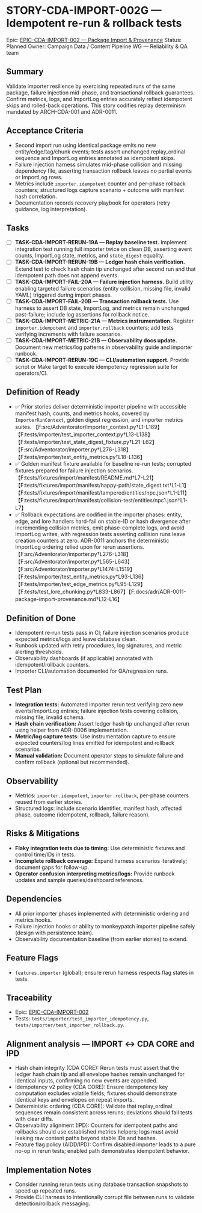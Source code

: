 # STORY-CDA-IMPORT-002G — Idempotent re-run & rollback tests

Epic: [EPIC-CDA-IMPORT-002 — Package Import & Provenance](/docs/implementation/epics/EPIC-CDA-IMPORT-002-package-import-and-provenance.md)
Status: Planned
Owner: Campaign Data / Content Pipeline WG — Reliability & QA team

## Summary
Validate importer resilience by exercising repeated runs of the same package, failure injection mid-phase, and transactional rollback guarantees. Confirm metrics, logs, and ImportLog entries accurately reflect idempotent skips and rolled-back operations. This story codifies replay determinism mandated by ARCH-CDA-001 and ADR-0011.

## Acceptance Criteria
- Second import run using identical package emits no new entity/edge/tag/chunk events; tests assert unchanged replay_ordinal sequence and ImportLog entries annotated as idempotent skips.
- Failure injection harness simulates mid-phase collision and missing dependency file, asserting transaction rollback leaves no partial events or ImportLog rows.
- Metrics include `importer.idempotent` counter and per-phase rollback counters; structured logs capture scenario + outcome with manifest hash correlation.
- Documentation records recovery playbook for operators (retry guidance, log interpretation).

## Tasks
- [ ] **TASK-CDA-IMPORT-RERUN-19A — Replay baseline test.** Implement integration test running full importer twice on clean DB, asserting event counts, ImportLog state, metrics, and `state_digest` equality.
- [ ] **TASK-CDA-IMPORT-RERUN-19B — Ledger hash chain verification.** Extend test to check hash chain tip unchanged after second run and that idempotent path does not append events.
- [ ] **TASK-CDA-IMPORT-FAIL-20A — Failure injection harness.** Build utility enabling targeted failure scenarios (entity collision, missing file, invalid YAML) triggered during import phases.
- [ ] **TASK-CDA-IMPORT-FAIL-20B — Transaction rollback tests.** Use harness to assert DB state, ImportLog, and metrics remain unchanged post-failure; include log assertions for rollback notice.
- [ ] **TASK-CDA-IMPORT-METRIC-21A — Metrics instrumentation.** Register `importer.idempotent` and `importer.rollback` counters; add tests verifying increments with failure scenarios.
- [ ] **TASK-CDA-IMPORT-METRIC-21B — Observability docs update.** Document new metrics/log patterns in observability guide and importer runbook.
- [ ] **TASK-CDA-IMPORT-RERUN-19C — CLI/automation support.** Provide script or Make target to execute idempotency regression suite for operators/CI.

## Definition of Ready
- ✅ Prior stories deliver deterministic importer pipeline with accessible manifest hash, counts, and metrics hooks, covered by `ImporterRunContext`, golden digest regression, and importer metrics suites. 【F:src/Adventorator/importer_context.py†L1-L189】【F:tests/importer/test_importer_context.py†L13-L138】【F:tests/importer/test_state_digest_fixture.py†L21-L62】【F:src/Adventorator/importer.py†L276-L318】【F:tests/importer/test_entity_metrics.py†L18-L136】
- ✅ Golden manifest fixture available for baseline re-run tests; corrupted fixtures prepared for failure injection scenarios. 【F:tests/fixtures/import/manifest/README.md†L7-L21】【F:tests/fixtures/import/manifest/happy-path/state_digest.txt†L1-L1】【F:tests/fixtures/import/manifest/tampered/entities/npc.json†L1-L11】【F:tests/fixtures/import/manifest/collision-test/entities/npc1.json†L1-L7】
- ✅ Rollback expectations are codified in the importer phases: entity, edge, and lore handlers hard-fail on stable-ID or hash divergence after incrementing collision metrics, emit phase-complete logs, and avoid ImportLog writes, with regression tests asserting collision runs leave creation counters at zero. ADR-0011 anchors the deterministic ImportLog ordering relied upon for rerun assertions. 【F:src/Adventorator/importer.py†L276-L318】【F:src/Adventorator/importer.py†L565-L643】【F:src/Adventorator/importer.py†L1474-L1519】【F:tests/importer/test_entity_metrics.py†L93-L136】【F:tests/importer/test_edge_metrics.py†L95-L129】【F:tests/test_lore_chunking.py†L833-L867】【F:docs/adr/ADR-0011-package-import-provenance.md†L12-L16】

## Definition of Done
- Idempotent re-run tests pass in CI; failure injection scenarios produce expected metrics/logs and leave database clean.
- Runbook updated with retry procedures, log signatures, and metric alerting thresholds.
- Observability dashboards (if applicable) annotated with idempotent/rollback counters.
- Importer CLI/automation documented for QA/regression runs.

## Test Plan
- **Integration tests:** Automated importer rerun test verifying zero new events/ImportLog entries; failure injection tests covering collision, missing file, invalid schema.
- **Hash chain verification:** Assert ledger hash tip unchanged after rerun using helper from ADR-0006 implementation.
- **Metric/log capture tests:** Use instrumentation capture to ensure expected counters/log lines emitted for idempotent and rollback scenarios.
- **Manual validation:** Document operator steps to simulate failure and confirm rollback (optional but recommended).

## Observability
- Metrics: `importer.idempotent`, `importer.rollback`, per-phase counters reused from earlier stories.
- Structured logs: include scenario identifier, manifest hash, affected phase, outcome (idempotent, rollback, failure reason).

## Risks & Mitigations
- **Flaky integration tests due to timing:** Use deterministic fixtures and control time/IDs in tests.
- **Incomplete rollback coverage:** Expand harness scenarios iteratively; document gaps for follow-up.
- **Operator confusion interpreting metrics/logs:** Provide runbook updates and sample queries/dashboard references.

## Dependencies
- All prior importer phases implemented with deterministic ordering and metrics hooks.
- Failure injection hooks or ability to monkeypatch importer pipeline safely (design with persistence team).
- Observability documentation baseline (from earlier stories) to extend.

## Feature Flags
- `features.importer` (global); ensure rerun harness respects flag states in tests.

## Traceability
- Epic: [EPIC-CDA-IMPORT-002](/docs/implementation/epics/EPIC-CDA-IMPORT-002-package-import-and-provenance.md)
- Tests: `tests/importer/test_importer_idempotency.py`, `tests/importer/test_importer_rollback.py`.

## Alignment analysis — IMPORT ↔ CDA CORE and IPD
- Hash chain integrity (CDA CORE): Rerun tests must assert that the ledger hash chain tip and all envelope hashes remain unchanged for identical inputs, confirming no new events are appended.
- Idempotency v2 policy (CDA CORE): Ensure idempotency key computation excludes volatile fields; fixtures should demonstrate identical keys and envelopes on repeat imports.
- Deterministic ordering (CDA CORE): Validate that replay_ordinal sequences remain consistent across reruns; deviations should fail tests with clear diffs.
- Observability alignment (IPD): Counters for idempotent paths and rollbacks should use established metrics helpers; logs must avoid leaking raw content paths beyond stable IDs and hashes.
- Feature flag policy (AIDD/IPD): Confirm disabled importer leads to a pure no-op in rerun tests; enabled path demonstrates idempotent behavior.

## Implementation Notes
- Consider running rerun tests using database transaction snapshots to speed up repeated runs.
- Provide CLI harness to intentionally corrupt file between runs to validate detection/rollback messaging.
